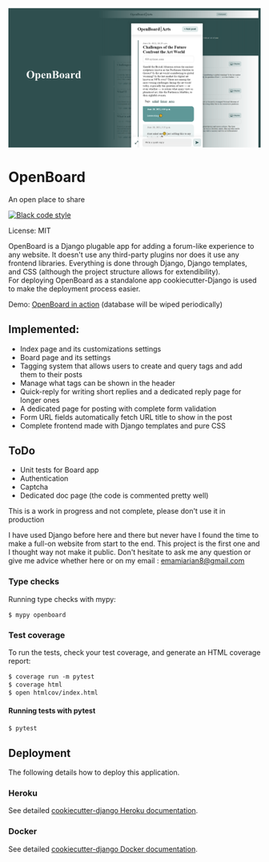 ![](header_pic.png)
# OpenBoard

An open place to share

[![Black code style](https://img.shields.io/badge/code%20style-black-000000.svg)](https://github.com/ambv/black)

License: MIT

OpenBoard is a Django plugable app for adding a forum-like experience to any website. It doesn't use any third-party plugins nor does it use any frontend libraries. Everything is done through Django, Django templates, and CSS (although the project structure allows for extendibility).<br>
For deploying OpenBoard as a standalone app cookiecutter-Django is used to make the deployment process easier.<br>

Demo: [OpenBoard in action](https://openboarddemo.herokuapp.com/) (database will be wiped periodically)


## Implemented:
- Index page and its customizations settings
- Board page and its settings
- Tagging system that allows users to create and query tags and add them to their posts
- Manage what tags can be shown in the header
- Quick-reply for writing short replies and a dedicated reply page for longer ones
- A dedicated page for posting with complete form validation
- Form URL fields automatically fetch URL title to show in the post
- Complete frontend made with Django templates and pure CSS

## ToDo
- Unit tests for Board app
- Authentication
- Captcha
- Dedicated doc page (the code is commented pretty well)

This is a work in progress and not complete, please don't use it in production

I have used Django before here and there but never have I found the time to make a full-on website from start to the end. This project is the first one and I thought way not make it public. Don't hesitate to ask me any question or give me advice whether here or on my email : emamiarian8@gmail.com

### Type checks

Running type checks with mypy:

    $ mypy openboard

### Test coverage

To run the tests, check your test coverage, and generate an HTML coverage report:

    $ coverage run -m pytest
    $ coverage html
    $ open htmlcov/index.html

#### Running tests with pytest

    $ pytest

## Deployment

The following details how to deploy this application.

### Heroku

See detailed [cookiecutter-django Heroku documentation](http://cookiecutter-django.readthedocs.io/en/latest/deployment-on-heroku.html).

### Docker

See detailed [cookiecutter-django Docker documentation](http://cookiecutter-django.readthedocs.io/en/latest/deployment-with-docker.html).
